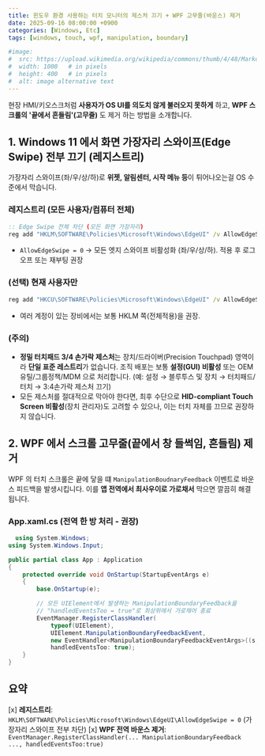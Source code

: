```yaml
---
title: 윈도우 환경 사용하는 터치 모니터의 제스처 끄기 + WPF 고무줄(바운스) 제거
date: 2025-09-16 08:00:00 +0900
categories: [Windows, Etc]
tags: [windows, touch, wpf, manipulation, boundary]

#image:
#  src: https://upload.wikimedia.org/wikipedia/commons/thumb/4/48/Markdown-mark.svg/1200px-Markdown-mark.svg.png
#  width: 1000   # in pixels
#  height: 400   # in pixels
#  alt: image alternative text
---
```


현장 HMI/키오스크처럼 **사용자가 OS UI를 의도치 않게 불러오지 못하게** 하고, **WPF 스크롤의 '끝에서 흔들림'(고무줄)** 도 제거 하는 방법을 소개합니다.

## 1. Windows 11 에서 화면 가장자리 스와이프(Edge Swipe) 전부 끄기 (레지스트리)
 가장자리 스와이프(좌/우/상/하)로 **위젯, 알림센터, 시작 메뉴 등**이 튀어나오는걸 OS 수준에서 막습니다.
 
### 레지스트리 (모든 사용자/컴퓨터 전체)

```bat
:: Edge Swipe 전체 차단 (모든 화면 가장자리)
reg add "HKLM\SOFTWARE\Policies\Microsoft\Windows\EdgeUI" /v AllowEdgeSwipe /t REG_DWORD /d 0 /f
```

 - `AllowEdgeSwipe = 0` → 모든 엣지 스와이프 비활성화 (좌/우/상/하). 적용 후 로그오프 또는 재부팅 권장
 
 ### (선택) 현재 사용자만
 
 ```bat
reg add "HKCU\SOFTWARE\Policies\Microsoft\Windows\EdgeUI" /v AllowEdgeSwipe /t REG_DWORD /d 0 /f
```

 - 여러 계정이 있는 장비에서는 보통 HKLM 쪽(전체적용)을 권장.
 
 ### (주의)
  - **정밀 터치패드 3/4 손가락 제스처**는 장치/드라이버(Precision Touchpad) 영역이라 **단일 표준 레스트리**가 없습니다.
  조직 배포는 보통 **설정(GUI) 비활성** 또는 OEM 유틸/그룹정책/MDM 으로 처리합니다. (예: 설정 → 블루투스 및 장치 → 터치패드/터치 → 3:4손가락 제스처 끄기)
  - 모든 제스처를 절대적으로 막아야 한다면, 최후 수단으로 **HID-compliant Touch Screen 비활성**(장치 관리자)도 고려할 수 있으나, 이는 터치 자체를 끄므로 권장하지 않습니다.
  
  ## 2. WPF 에서 스크롤 고무줄(끝에서 창 들썩임, 흔들림) 제거
  WPF 의 터치 스크롤은 끝에 닿을 떄 `ManipulationBoudnaryFeedback` 이벤트로 바운스 피드백을 발생시킵니다. 이를 **앱 전역에서 최사우이로 가로채서** 막으면 깔끔히 해결됩니다.
  
  ### App.xaml.cs (전역 한 방 처리 - 권장)
  
```csharp
  using System.Windows;
using System.Windows.Input;

public partial class App : Application
{
    protected override void OnStartup(StartupEventArgs e)
    {
        base.OnStartup(e);

        // 모든 UIElement에서 발생하는 ManipulationBoundaryFeedback을
        // "handledEventsToo = true"로 최상위에서 가로채어 종료
        EventManager.RegisterClassHandler(
            typeof(UIElement),
            UIElement.ManipulationBoundaryFeedbackEvent,
            new EventHandler<ManipulationBoundaryFeedbackEventArgs>((s, args) => args.Handled = true),
            handledEventsToo: true);
    }
}
```

## 요약

[x] **레지스트리**: `HKLM\SOFTWARE\Policies\Microsoft\Windows\EdgeUI\AllowEdgeSwipe = 0` (가장자리 스와이프 전부 차단)
[x] **WPF 전역 바운스 제거**: `EventManager.RegisterClassHandler(... ManipulationBoundaryFeedback ..., handledEventsToo:true)`